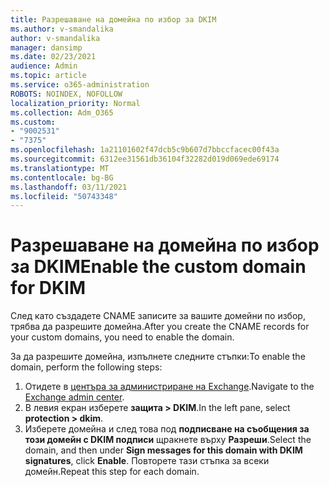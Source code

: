 ```yaml
---
title: Разрешаване на домейна по избор за DKIM
ms.author: v-smandalika
author: v-smandalika
manager: dansimp
ms.date: 02/23/2021
audience: Admin
ms.topic: article
ms.service: o365-administration
ROBOTS: NOINDEX, NOFOLLOW
localization_priority: Normal
ms.collection: Adm_O365
ms.custom:
- "9002531"
- "7375"
ms.openlocfilehash: 1a21101602f47dcb5c9b607d7bbccfacec00f43a
ms.sourcegitcommit: 6312ee31561db36104f32282d019d069ede69174
ms.translationtype: MT
ms.contentlocale: bg-BG
ms.lasthandoff: 03/11/2021
ms.locfileid: "50743348"
---
```

# <a name="enable-the-custom-domain-for-dkim"></a><span data-ttu-id="d0110-102">Разрешаване на домейна по избор за DKIM</span><span class="sxs-lookup"><span data-stu-id="d0110-102">Enable the custom domain for DKIM</span></span>

<span data-ttu-id="d0110-103">След като създадете CNAME записите за вашите домейни по избор, трябва да разрешите домейна.</span><span class="sxs-lookup"><span data-stu-id="d0110-103">After you create the CNAME records for your custom domains, you need to enable the domain.</span></span>

<span data-ttu-id="d0110-104">За да разрешите домейна, изпълнете следните стъпки:</span><span class="sxs-lookup"><span data-stu-id="d0110-104">To enable the domain, perform the following steps:</span></span>

1. <span data-ttu-id="d0110-105">Отидете в [центъра за администриране на Exchange](https://outlook.office365.com/ecp/).</span><span class="sxs-lookup"><span data-stu-id="d0110-105">Navigate to the [Exchange admin center](https://outlook.office365.com/ecp/).</span></span>
2. <span data-ttu-id="d0110-106">В левия екран изберете **защита > DKIM**.</span><span class="sxs-lookup"><span data-stu-id="d0110-106">In the left pane, select **protection > dkim**.</span></span>
3. <span data-ttu-id="d0110-107">Изберете домейна и след това под **подписване на съобщения за този домейн с DKIM подписи** щракнете върху **Разреши**.</span><span class="sxs-lookup"><span data-stu-id="d0110-107">Select the domain, and then under **Sign messages for this domain with DKIM signatures**, click **Enable**.</span></span> <span data-ttu-id="d0110-108">Повторете тази стъпка за всеки домейн.</span><span class="sxs-lookup"><span data-stu-id="d0110-108">Repeat this step for each domain.</span></span>

